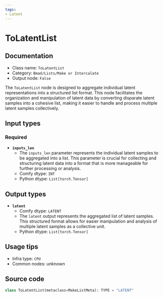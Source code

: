 ```yaml
---
tags:
- Latent
---
```


# ToLatentList
## Documentation
- Class name: `ToLatentList`
- Category: `Bmad/Lists/Make or Intercalate`
- Output node: `False`

The `ToLatentList` node is designed to aggregate individual latent representations into a structured list format. This node facilitates the organization and manipulation of latent data by converting disparate latent samples into a cohesive list, making it easier to handle and process multiple latent samples collectively.
## Input types
### Required
- **`inputs_len`**
    - The `inputs_len` parameter represents the individual latent samples to be aggregated into a list. This parameter is crucial for collecting and structuring latent data into a format that is more manageable for further processing or analysis.
    - Comfy dtype: `INT`
    - Python dtype: `List[torch.Tensor]`
## Output types
- **`latent`**
    - Comfy dtype: `LATENT`
    - The `latent` output represents the aggregated list of latent samples. This structured format allows for easier manipulation and analysis of multiple latent samples as a collective unit.
    - Python dtype: `List[torch.Tensor]`
## Usage tips
- Infra type: `CPU`
- Common nodes: unknown


## Source code
```python
class ToLatentList(metaclass=MakeListMeta): TYPE = "LATENT"

```
